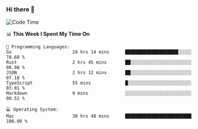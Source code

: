 ### Hi there 👋

<!--
**CrazyCollin/crazycollin** is a ✨ _special_ ✨ repository because its `README.md` (this file) appears on your GitHub profile.

Here are some ideas to get you started:

- 🔭 I’m currently working on ...
- 🌱 I’m currently learning ...
- 👯 I’m looking to collaborate on ...
- 🤔 I’m looking for help with ...
- 💬 Ask me about ...
- 📫 How to reach me: ...
- 😄 Pronouns: ...
- ⚡ Fun fact: ...
-->

<!--START_SECTION:waka-->
![Code Time](http://img.shields.io/badge/Code%20Time-3%2C566%20hrs%209%20mins-blue)

📊 **This Week I Spent My Time On** 

```text
💬 Programming Languages: 
Go                       24 hrs 14 mins      ████████████████████░░░░░   78.68 % 
Rust                     2 hrs 45 mins       ██░░░░░░░░░░░░░░░░░░░░░░░   08.98 % 
JSON                     2 hrs 12 mins       ██░░░░░░░░░░░░░░░░░░░░░░░   07.18 % 
TypeScript               55 mins             █░░░░░░░░░░░░░░░░░░░░░░░░   03.01 % 
Markdown                 9 mins              ░░░░░░░░░░░░░░░░░░░░░░░░░   00.52 % 

💻 Operating System: 
Mac                      30 hrs 48 mins      █████████████████████████   100.00 % 
```


<!--END_SECTION:waka-->
